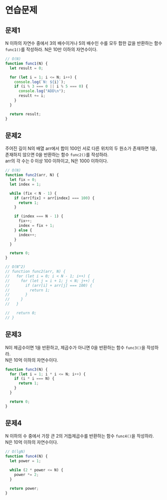 # 연습문제

## 문제1

N 이하의 자연수 중에서 3의 배수이거나 5의 배수인 수를 모두 합한 값을 반환하는 함수 `func1()`를 작성하라. N은 10만 이하의 자연수이다.

```js
// O(N)
function func1(N) {
  let result = 0;

  for (let i = 1; i <= N; i++) {
    console.log(`N: ${i}`);
    if (i % 3 === 0 || i % 5 === 0) {
      console.log("ADD\n");
      result += i;
    }
  }

  return result;
}
```

## 문제2

주어진 길이 N의 배열 arr에서 합이 100인 서로 다른 위치의 두 원소가 존재하면 1을,  
존재하지 않으면 0을 반환하는 함수 `func2()`를 작성하라.  
arr의 각 수는 0 이상 100 이하이고, N은 1000 이하이다.

```js
// O(N)
function func2(arr, N) {
  let fix = 0;
  let index = 1;

  while (fix < N - 1) {
    if (arr[fix] + arr[index] === 100) {
      return 1;
    }

    if (index === N - 1) {
      fix++;
      index = fix + 1;
    } else {
      index++;
    }
  }

  return 0;
}

// O(N^2)
// function func2(arr, N) {
//   for (let i = 0; i < N - 1; i++) {
//     for (let j = i + 1; j < N; j++) {
//       if (arr[i] + arr[j] === 100) {
//         return 1;
//       }
//     }
//   }

//   return 0;
// }
```

## 문제3

N이 제곱수이면 1을 반환하고, 제곱수가 아니면 0을 반환하는 함수 `func3()`을 작성하라.  
N은 10억 이하의 자연수이다.

```js
function func3(N) {
  for (let i = 1; i * i <= N; i++) {
    if (i * i === N) {
      return 1;
    }
  }

  return 0;
}
```

## 문제4

N 이하의 수 중에서 가장 큰 2의 거듭제곱수를 반환하는 함수 `func4()`을 작성하라.  
N은 10억 이하의 자연수이다.

```js
// O(lgN)
function func4(N) {
  let power = 1;

  while (2 * power <= N) {
    power *= 2;
  }

  return power;
}
```
